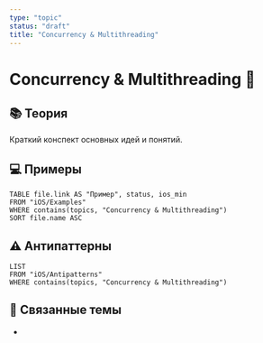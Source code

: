 ```yaml
---
type: "topic"
status: "draft"
title: "Concurrency & Multithreading"
---
```


# Concurrency & Multithreading 🚀

## 📚 Теория
Краткий конспект основных идей и понятий.

## 💻 Примеры
```dataview
TABLE file.link AS "Пример", status, ios_min
FROM "iOS/Examples"
WHERE contains(topics, "Concurrency & Multithreading")
SORT file.name ASC
```

## ⚠️ Антипаттерны
```dataview
LIST
FROM "iOS/Antipatterns"
WHERE contains(topics, "Concurrency & Multithreading")
```

## 🔗 Связанные темы
- 
